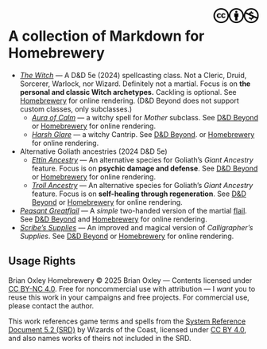 <a href="./LICENSE.md" aria-label="Creative Commons BY-NC 4.0 License" title="CC BY-NC 4.0">
  <img src="./images/nc.svg" alt="" align="right" width="6%" />
  <img src="./images/by.svg" alt="" align="right" width="6%" />
  <img src="./images/cc.svg" alt="" align="right" width="6%" />
</a>

# A collection of Markdown for Homebrewery

- [_The Witch_](./witch.md) &mdash; A D&amp;D 5e (2024) spellcasting class.
  Not a Cleric, Druid, Sorcerer, Warlock, nor Wizard. Definitely not a
  martial.
  Focus is on **the personal and classic Witch archetypes.**
  Cackling is optional.
  See [Homebrewery](https://homebrewery.naturalcrit.com/share/TZbQ_KbOAiTR)
  for online rendering.
  (D&amp;D Beyond does not support custom classes, only subclasses.)
   - [_Aura of Calm_](./aura-of-calm.md) &mdash; a witchy spell for _Mother_
     subclass.
     See [D&amp;D
     Beyond](https://www.dndbeyond.com/spells/3008065-aura-of-calm)
     or [Homebrewery](https://homebrewery.naturalcrit.com/share/lzo4cjj-N2cN)
     for online rendering.
   - [_Harsh Glare_](./harsh-glare.md) &mdash; a witchy Cantrip.
     See [D&amp;D
     Beyond](https://www.dndbeyond.com/spells/3008061-harsh-glare).
     or [Homebrewery](https://homebrewery.naturalcrit.com/share/rnUBg4nI2cEg)
     for online rendering.
- Alternative Goliath ancestries (2024 D&amp;D 5e)
   - [_Ettin Ancestry_](./ettin-ancestry.md) &mdash; An alternative species
     for Goliath&rsquo;s _Giant Ancestry_ feature.
     Focus is on **psychic damage and defense**.
     See [D&amp;D
     Beyond](https://www.dndbeyond.com/feats/2092753-ettin-ancestry) or
     [Homebrewery](https://homebrewery.naturalcrit.com/share/lOKHndrjdH8T) for
     online rendering.
   - [_Troll Ancestry_](./troll-ancestry.md) &mdash; An alternative species
     for Goliath&rsquo;s _Giant Ancestry_ feature.
     Focus is on **self-healing through regeneration**.
     See [D&amp;D
     Beyond](https://www.dndbeyond.com/feats/2092667-troll-ancestry) or
     [Homebrewery](https://homebrewery.naturalcrit.com/share/EVewjLg8mQWV) for
     online rendering.
- [_Peasant Greatflail_](./peasant-greatflail.md) &mdash; A _simple_
  two-handed version of the martial
  [flail](https://en.wikipedia.org/wiki/Flail).
  See [D&amp;D
  Beyond](https://www.dndbeyond.com/magic-items/10557376-peasant-greatflail)
  and [Homebrewery](https://homebrewery.naturalcrit.com/share/HmP6sGXemkeF) for
  online rendering.
- [_Scribe&rsquo;s Supplies_](./scribes-supplies.md) &mdash; An improved
  and magical version of _Calligrapher&rsquo;s Supplies_.
  See [D&amp;D
  Beyond](https://www.dndbeyond.com/magic-items/10515219-scribes-supplies) or
  [Homebrewery](https://homebrewery.naturalcrit.com/share/js0JPW4UlOyw) for
  online rendering.

## Usage Rights

Brian Oxley Homebrewery &copy; 2025 Brian Oxley &mdash; Contents licensed under [CC BY-NC 4.0](https://creativecommons.org/licenses/by-nc/4.0/). Free for noncommercial use with attribution &mdash; I _want_ you to reuse this work in your campaigns and free projects. For commercial use, please contact the author.

This work references game terms and spells from the [System Reference Document 5.2 (SRD)](https://dnd.wizards.com/resources/systems-reference-document) by Wizards of the Coast, licensed under [CC BY 4.0](https://creativecommons.org/licenses/by/4.0/), and also names works of theirs not included in the SRD.
